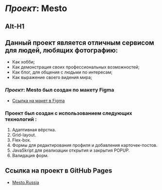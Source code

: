 # **_Проект_: Mesto**
Alt-H1
------
## Данный проект является отличным сервисом для людей, любящих фотографию:

* Как хобби;
* Как демонстрация своих профессиональных возможностей;
* Как блог, для общения с людьми по интересам;
* Как выражение своего видения мира;

### **_Проект_: Mesto** был создан по макету **Figma**

* [Ссылка на макет в Figma](https://www.figma.com/file/2cn9N9jSkmxD84oJik7xL7/JavaScript.-Sprint-4?node-id=28212%3A326&t=RMg4HkqoXm9q8mFF-0)

### **Проект был создан с использованием следующих технологий :**
1. Адаптивная вёрстка.
2. Grid-layout.
3. Flex-box.
4. Формы для редактирования профиля и добавления карточек-постов.
5. JavaSkript для реализации открытия и закрытия POPUP.
6. Валидация форм.
## **Ссылка на проект в GitHub Pages**
* [Mesto.Russia](https://bikteevamadina.github.io/mesto/)


